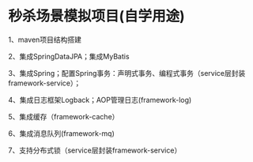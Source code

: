 # 秒杀场景模拟项目(自学用途)

1、maven项目结构搭建

2、集成SpringDataJPA；集成MyBatis

3、集成Spring；配置Spring事务：声明式事务、编程式事务（service层封装framework-service）；

4、集成日志框架Logback；AOP管理日志(framework-log)

5、集成缓存（framework-cache）

6、集成消息队列(framework-mq)

7、支持分布式锁（service层封装framework-service）




